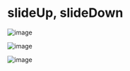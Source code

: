 # slideUp, slideDown
![image](https://user-images.githubusercontent.com/102707716/161181823-6bcc4731-b87f-4db3-bb54-45c20cbd8a5b.png)

![image](https://user-images.githubusercontent.com/102707716/161181939-2b6777ab-b908-48fc-a072-a48ab2996159.png)

![image](https://user-images.githubusercontent.com/102707716/161181993-1c9e8057-a86b-441c-a10f-7a86d7a12dbe.png)
